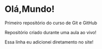 # Olá,Mundo!
 Primeiro repositório do curso de Git e GitHub

Repositório criado durante uma aula ao vivo!

Essa linha eu adicionei diretamento no site!
